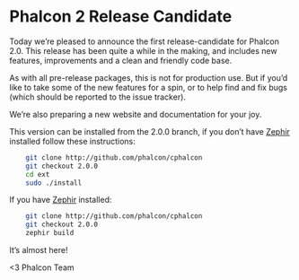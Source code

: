 Phalcon 2 Release Candidate
===========================

Today we’re pleased to announce the first release-candidate for Phalcon 2.0. 
This release has been quite a while in the making, and includes new features, 
improvements and a clean and friendly code base.

As with all pre-release packages, this is not for production use. But if you’d 
like to take some of the new features for a spin, or to help find and fix bugs 
(which should be reported to the issue tracker).

We’re also preparing a new website and documentation for your joy.

This version can be installed from the 2.0.0 branch, if you don’t have
[Zephir](http://zephir-lang.com) installed follow these instructions:

```sh
    git clone http://github.com/phalcon/cphalcon
    git checkout 2.0.0
    cd ext
    sudo ./install
```

If you have [Zephir](http://zephir-lang.com) installed:

```sh
    git clone http://github.com/phalcon/cphalcon
    git checkout 2.0.0
    zephir build
```

It’s almost here!

<3 Phalcon Team